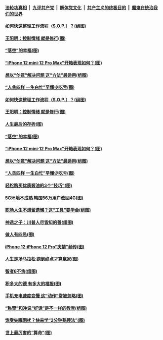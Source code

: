 

####  [法轮功真相](../../../../basic/blob/master/README.md?t=11152131) &nbsp;|&nbsp; [九评共产党](../../../../9ping.md/blob/master/README.md?t=11152131) &nbsp;|&nbsp; [解体党文化](../../../../jtdwh.md/blob/master/README.md?t=11152131)  &nbsp;|&nbsp; [共产主义的终极目的](../../../../gczydzjmd.md/blob/master/README.md?t=11152131) &nbsp;|&nbsp; [魔鬼在统治我们的世界](../../../../mgztzwmdsj.md/blob/master/README.md?t=11152131) 

#### [如何快速整理工作流程（S.O.P.）？(组图)](../pages/p8/952649.md?t=11152131) 

#### [王阳明：控制情绪 就是修行(图)](../pages/p8/952093.md?t=11152131) 

#### [“落空”的幸福(图)](../pages/p8/952566.md?t=11152131) 

#### [“iPhone 12 mini‧12 Pro Max”开箱表现如何？(图)](../pages/p8/952558.md?t=11152131) 

#### [想以“创意”解决问题 这“方法”最适用(组图)](../pages/p8/951660.md?t=11152131) 

#### [“人贪四样 一生白忙”早懂少吃亏(图)](../pages/p8/952525.md?t=11152131) 

#### [如何快速整理工作流程（S.O.P.）？(组图)](../pages/p8/952649.md?t=11152131) 

#### [王阳明：控制情绪 就是修行(图)](../pages/p8/952093.md?t=11152131) 

#### [人生最后的存折(图)](../pages/p8/952362.md?t=11152131) 

#### [“落空”的幸福(图)](../pages/p8/952566.md?t=11152131) 

#### [“iPhone 12 mini‧12 Pro Max”开箱表现如何？(图)](../pages/p8/952558.md?t=11152131) 

#### [想以“创意”解决问题 这“方法”最适用(组图)](../pages/p8/951660.md?t=11152131) 

#### [“人贪四样 一生白忙”早懂少吃亏(图)](../pages/p8/952525.md?t=11152131) 

#### [轻松购买优质酱油的3个“技巧”(图)](../pages/p8/952086.md?t=11152131) 

#### [5G环境不成熟 韩国56万用户改回4G(图)](../pages/p8/952433.md?t=11152131) 

#### [职场人生不想留遗憾？这“工具”要学会(组图)](../pages/p8/952420.md?t=11152131) 

#### [神选之子：川普人尽皆知的善(组图)](../pages/p8/952384.md?t=11152131) 

#### [做人有四忌(图)](../pages/p8/952108.md?t=11152131) 

#### [iPhone 12‧iPhone 12 Pro“灾情”频传(图)](../pages/p8/952313.md?t=11152131) 

#### [人生是场马拉松 跑到终点才算赢家(图)](../pages/p8/952305.md?t=11152131) 

#### [智者6不贪(组图)](../pages/p8/952290.md?t=11152131) 

#### [积多大的德 有多大的福报(图)](../pages/p8/952117.md?t=11152131) 

#### [手机充电速度变慢 这“动作”常被忽略(图)](../pages/p8/952164.md?t=11152131) 

#### [“称赞”和净说“好话”是不一样的教育(组图)](../pages/p8/952047.md?t=11152131) 

#### [饱受失眠困扰？快来学“2分钟熟睡法”(图)](../pages/p8/952160.md?t=11152131) 

#### [世上最厉害的“算命”(图)](../pages/p8/951612.md?t=11152131) 

